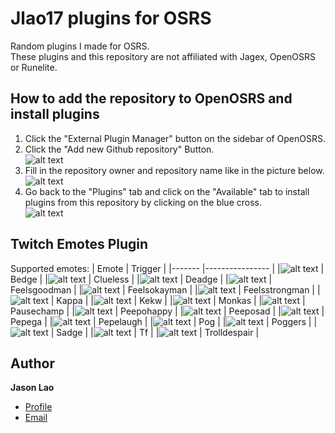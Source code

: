 # Jlao17 plugins for OSRS
Random plugins I made for OSRS.</br>
These plugins and this repository are not affiliated with Jagex, OpenOSRS or Runelite.

## How to add the repository to OpenOSRS and install plugins
1. Click the "External Plugin Manager" button on the sidebar of OpenOSRS.</br>
2. Click the "Add new Github repository" Button.</br>
![alt text](https://i.imgur.com/eMHFrfx.png)
3. Fill in the repository owner and repository name like in the picture below.</br>
![alt text](https://i.imgur.com/ZpfHdqn.png)
4. Go back to the "Plugins" tab and click on the "Available" tab to install plugins from this repository by clicking on the blue cross. </br>
![alt text](https://i.imgur.com/uJJ43Ao.png)


## Twitch Emotes Plugin
Supported emotes: 
| Emote 	| Trigger        	|
|-------	|----------------	|
|![alt text](https://i.imgur.com/qNpPrOL.png)       	| Bedge          	|
|![alt text](https://i.imgur.com/uQUvwUf.png)       	| Clueless       	|
|![alt text](https://i.imgur.com/yNHyPzD.png)      	  | Deadge         	|
|![alt text](https://i.imgur.com/SOTLA59.png)         | Feelsgoodman    |
|![alt text](https://i.imgur.com/BOwdTac.png)         | Feelsokayman    |
|![alt text](https://i.imgur.com/AAeazxT.png)       	| Feelsstrongman 	|
|![alt text](https://i.imgur.com/Ifu6wUT.png)       	| Kappa          	|
|![alt text](https://i.imgur.com/ZVShs4b.png)       	| Kekw           	|
|![alt text](https://i.imgur.com/Cns4qBo.png)         | Monkas          |
|![alt text](https://i.imgur.com/tLVFdiD.png)       	| Pausechamp     	|
|![alt text](https://i.imgur.com/SfZMRpS.png)       	| Peepohappy     	|
|![alt text](https://i.imgur.com/jvXNg4v.png)       	| Peeposad       	|
|![alt text](https://i.imgur.com/T07GnhT.png)       	| Pepega         	|
|![alt text](https://i.imgur.com/Pq2BPol.png)       	| Pepelaugh      	|
|![alt text](https://i.imgur.com/dXeasZL.png)       	| Pog            	|
|![alt text](https://i.imgur.com/aIO71Ja.png)       	| Poggers        	|
|![alt text](https://i.imgur.com/1cSVUXq.png)       	| Sadge          	|
|![alt text](https://i.imgur.com/UYZDzRx.png)         | Tf              |
|![alt text](https://i.imgur.com/spP3J8x.png)       	| Trolldespair   	|

## Author

**Jason Lao**

- [Profile](https://github.com/Jlao17 "Jason Lao")
- [Email](mailto:jasonlao1707@gmail.com)
